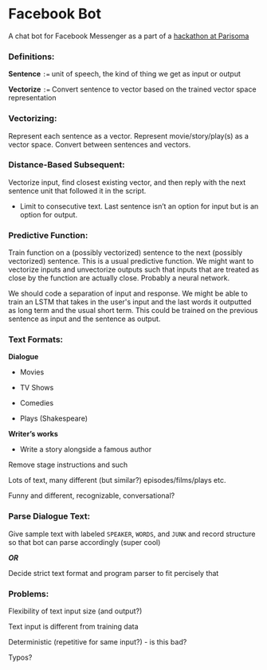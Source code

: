 # Facebook Bot

A chat bot for Facebook Messenger as a part of a [hackathon at Parisoma](https://www.eventbrite.com/e/facebook-bot-hackathon-san-francisco-tickets-29295012170)


### Definitions:

**Sentence** `:=` unit of speech, the kind of thing we get as input or output

**Vectorize** `:=` Convert sentence to vector based on the trained vector space representation


### Vectorizing:

Represent each sentence as a vector. Represent movie/story/play(s) as a vector space. Convert between sentences and vectors.


### Distance-Based Subsequent:

Vectorize input, find closest existing vector, and then reply with the next sentence unit that followed it in the script.

  * Limit to consecutive text. Last sentence isn’t an option for input but is an option for output.


### Predictive Function:

Train function on a (possibly vectorized) sentence to the next (possibly vectorized) sentence. This is a usual predictive function. We might want to vectorize inputs and unvectorize outputs such that inputs that are treated as close by the function are actually close. Probably a neural network. 

We should code a separation of input and response. We might be able to train an LSTM that takes in the user's input and the last words it outputted as long term and the usual short term. This could be trained on the previous sentence as input and the sentence as output.

### Text Formats:

**Dialogue**

  * Movies

  * TV Shows

  * Comedies

  * Plays (Shakespeare)

**Writer’s works**

  * Write a story alongside a famous author

Remove stage instructions and such

Lots of text, many different (but similar?) episodes/films/plays etc.

Funny and different, recognizable, conversational?


### Parse Dialogue Text:

Give sample text with labeled `SPEAKER`, `WORDS`, and `JUNK` and record structure so that bot can parse accordingly (super cool)

**_OR_**

Decide strict text format and program parser to fit percisely that




### Problems:
Flexibility of text input size (and output?)

Text input is different from training data

Deterministic (repetitive for same input?) - is this bad?

Typos?
